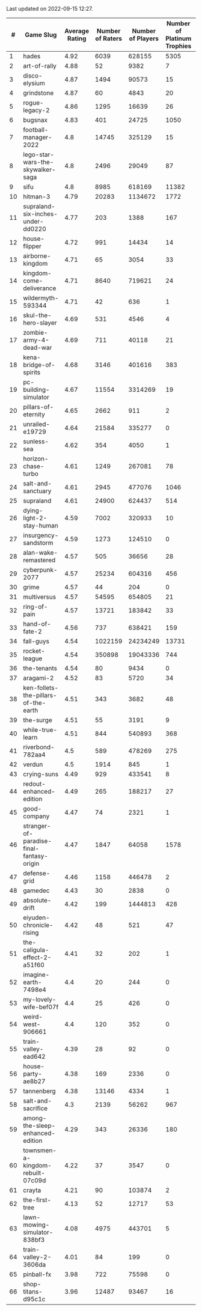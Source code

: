 Last updated on 2022-09-15 12:27.


|#|Game Slug|Average Rating|Number of Raters|Number of Players|Number of Platinum Trophies|Max Rarity (%)|
|---|---|---|---|---|---|---|
|1|hades|4.92|6039|628155|5305|89|
|2|art-of-rally|4.88|52|9382|7|95|
|3|disco-elysium|4.87|1494|90573|15|28|
|4|grindstone|4.87|60|4843|20|98|
|5|rogue-legacy-2|4.86|1295|16639|26|36|
|6|bugsnax|4.83|401|24725|1050|96|
|7|football-manager-2022|4.8|14745|325129|15|46|
|8|lego-star-wars-the-skywalker-saga|4.8|2496|29049|87|98|
|9|sifu|4.8|8985|618169|11382|90|
|10|hitman-3|4.79|20283|1134672|1772|48|
|11|supraland-six-inches-under-dd0220|4.77|203|1388|167|99|
|12|house-flipper|4.72|991|14434|14|93|
|13|airborne-kingdom|4.71|65|3054|33|55|
|14|kingdom-come-deliverance|4.71|8640|719621|24|30|
|15|wildermyth-593344|4.71|42|636|1|91|
|16|skul-the-hero-slayer|4.69|531|4546|4|96|
|17|zombie-army-4-dead-war|4.69|711|40118|21|66|
|18|kena-bridge-of-spirits|4.68|3146|401616|383|94|
|19|pc-building-simulator|4.67|11554|3314269|19|47|
|20|pillars-of-eternity|4.65|2662|911|2|79|
|21|unrailed-e19729|4.64|21584|335277|0|38|
|22|sunless-sea|4.62|354|4050|1|38|
|23|horizon-chase-turbo|4.61|1249|267081|78|83|
|24|salt-and-sanctuary|4.61|2945|477076|1046|83|
|25|supraland|4.61|24900|624437|514|100|
|26|dying-light-2-stay-human|4.59|7002|320933|10|49|
|27|insurgency-sandstorm|4.59|1273|124510|0|9|
|28|alan-wake-remastered|4.57|505|36656|28|2|
|29|cyberpunk-2077|4.57|25234|604316|456|59|
|30|grime|4.57|44|204|0|94|
|31|multiversus|4.57|54595|654805|21|84|
|32|ring-of-pain|4.57|13721|183842|33|97|
|33|hand-of-fate-2|4.56|737|638421|159|72|
|34|fall-guys|4.54|1022159|24234249|13731|91|
|35|rocket-league|4.54|350898|19043336|744|73|
|36|the-tenants|4.54|80|9434|0|97|
|37|aragami-2|4.52|83|5720|34|92|
|38|ken-follets-the-pillars-of-the-earth|4.51|343|3682|48|64|
|39|the-surge|4.51|55|3191|9|94|
|40|while-true-learn|4.51|844|540893|368|93|
|41|riverbond-782aa4|4.5|589|478269|275|69|
|42|verdun|4.5|1914|845|1|47|
|43|crying-suns|4.49|929|433541|8|65|
|44|redout-enhanced-edition|4.49|265|188217|27|40|
|45|good-company|4.47|74|2321|1|60|
|46|stranger-of-paradise-final-fantasy-origin|4.47|1847|64058|1578|98|
|47|defense-grid|4.46|1158|446478|2|79|
|48|gamedec|4.43|30|2838|0|59|
|49|absolute-drift|4.42|199|1444813|428|10|
|50|eiyuden-chronicle-rising|4.42|48|521|47|90|
|51|the-caligula-effect-2-a51f60|4.41|32|202|1|98|
|52|imagine-earth-7498e4|4.4|20|244|0|66|
|53|my-lovely-wife-bef07f|4.4|25|426|0|99|
|54|weird-west-906661|4.4|120|352|0|73|
|55|train-valley-ead642|4.39|28|92|0|77|
|56|house-party-ae8b27|4.38|169|2336|0|18|
|57|tannenberg|4.38|13146|4334|1|51|
|58|salt-and-sacrifice|4.3|2139|56262|967|91|
|59|among-the-sleep-enhanced-edition|4.29|343|26336|180|46|
|60|townsmen-a-kingdom-rebuilt-07c09d|4.22|37|3547|0|67|
|61|crayta|4.21|90|103874|2|22|
|62|the-first-tree|4.13|52|12717|53|86|
|63|lawn-mowing-simulator-838bf3|4.08|4975|443701|5|94|
|64|train-valley-2-3606da|4.01|84|199|0|88|
|65|pinball-fx|3.98|722|75598|0|87|
|66|shop-titans-d95c1c|3.96|12487|93467|16|99|
